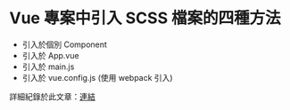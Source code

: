 # Vue 專案中引入 SCSS 檔案的四種方法

- 引入於個別 Component
- 引入於 App.vue
- 引入於 main.js
- 引入於 vue.config.js (使用 webpack 引入)

詳細紀錄於此文章：[連結](https://)
